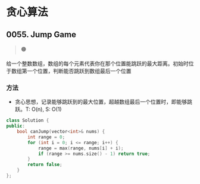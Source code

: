 # 贪心算法

## 0055. Jump Game

> :orange_circle:

给一个整数数组，数组的每个元素代表你在那个位置能跳跃的最大距离。初始时位于数组第一个位置，判断能否跳跃到数组最后一个位置

### 方法

- 贪心思想，记录能够跳跃到的最大位置，超越数组最后一个位置时，即能够跳跃。T: O(n), S: O(1)

```cpp
class Solution {
public:
    bool canJump(vector<int>& nums) {
        int range = 0;
        for (int i = 0; i <= range; i++) {
            range = max(range, nums[i] + i);
            if (range >= nums.size() - 1) return true;
        }
        return false;
    }
};
```

